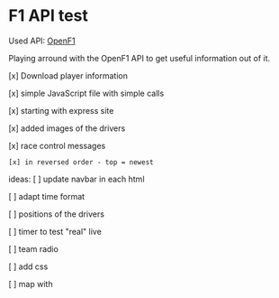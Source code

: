# F1 API test

Used API: [OpenF1](https://openf1.org/)

Playing arround with the OpenF1 API to get useful information out of it.

[x] Download player information

[x] simple JavaScript file with simple calls

[x] starting with express site

[x] added images of the drivers

[x] race control messages

	[x] in reversed order - top = newest


ideas:
[ ] update navbar in each html

[ ] adapt time format

[ ] positions of the drivers

[ ] timer to test "real" live

[ ] team radio

[ ] add css

[ ] map with
